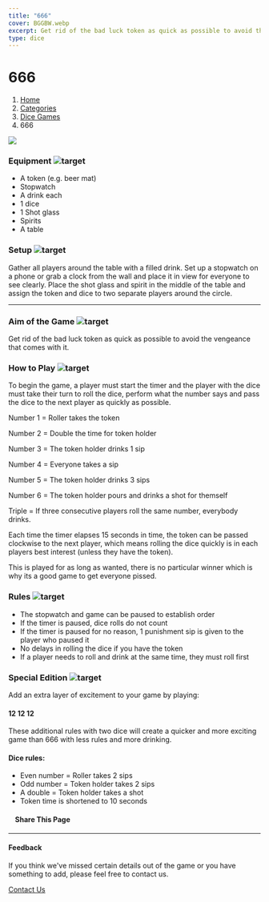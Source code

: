 ```yaml
---
title: "666"
cover: BGGBW.webp
excerpt: Get rid of the bad luck token as quick as possible to avoid the vengeance that comes with it.
type: dice
---
```


# 666

1.  [Home](/)
2.  [Categories](GameCategories)
3.  [Dice Games](GameCategories/DiceGames)
4.  666

![](images/666.webp)

### Equipment ![target](images/liquor.webp)

-   A token (e.g. beer mat)
-   Stopwatch
-   A drink each
-   1 dice
-   1 Shot glass
-   Spirits
-   A table

### Setup ![target](images/settings.webp)

Gather all players around the table with a filled drink. Set up a stopwatch on a phone or grab a clock from the wall and place it in view for everyone to see clearly. Place the shot glass and spirit in the middle of the table and assign the token and dice to two separate players around the circle.

* * *

### Aim of the Game ![target](images/target.webp)

Get rid of the bad luck token as quick as possible to avoid the vengeance that comes with it.

### How to Play ![target](images/question.webp)

To begin the game, a player must start the timer and the player with the dice must take their turn to roll the dice, perform what the number says and pass the dice to the next player as quickly as possible.

Number 1 = Roller takes the token

Number 2 = Double the time for token holder

Number 3 = The token holder drinks 1 sip

Number 4 = Everyone takes a sip

Number 5 = The token holder drinks 3 sips

Number 6 = The token holder pours and drinks a shot for themself

Triple = If three consecutive players roll the same number, everybody drinks.

Each time the timer elapses 15 seconds in time, the token can be passed clockwise to the next player, which means rolling the dice quickly is in each players best interest (unless they have the token).

This is played for as long as wanted, there is no particular winner which is why its a good game to get everyone pissed.

### Rules ![target](images/rules.webp)

-   The stopwatch and game can be paused to establish order
-   If the timer is paused, dice rolls do not count
-   If the timer is paused for no reason, 1 punishment sip is given to the player who paused it
-   No delays in rolling the dice if you have the token
-   If a player needs to roll and drink at the same time, they must roll first

### Special Edition ![target](images/special.webp)

Add an extra layer of excitement to your game by playing:

#### **12 12 12**

These additional rules with two dice will create a quicker and more exciting game than 666 with less rules and more drinking.

#### Dice rules:

-   Even number = Roller takes 2 sips
-   Odd number = Token holder takes 2 sips
-   A double = Token holder takes a shot
-   Token time is shortened to 10 seconds

####     Share This Page

[](https://www.facebook.com/sharer/sharer.php?u=beergogglegames.co.uk/GameCategories/DiceGames/666)[](https://www.instagram.com/direct/new/)[](https://twitter.com/intent/tweet?url=beergogglegames.co.uk/GameCategories/DiceGames/666)

* * *

#### Feedback

If you think we've missed certain details out of the game or you have something to add, please feel free to contact us.

  
  
  
[Contact Us](contact)
